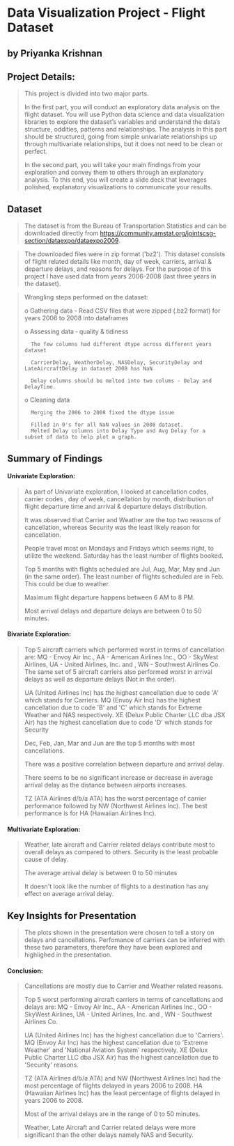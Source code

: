 # Data Visualization Project - Flight Dataset
## by Priyanka Krishnan

## Project Details:
> This project is divided into two major parts. 
>
>In the first part, you will conduct an exploratory data analysis on the flight dataset. You will use Python data science and data visualization libraries to explore the dataset’s variables and understand the data’s structure, oddities, patterns and relationships. The analysis in this part should be structured, going from simple univariate relationships up through multivariate relationships, but it does not need to be clean or perfect. 
>
>In the second part, you will take your main findings from your exploration and convey them to others through an explanatory analysis. To this end, you will create a slide deck that leverages polished, explanatory visualizations to communicate your results. 

## Dataset

>The dataset is from the Bureau of Transportation Statistics and can be downloaded directly from https://community.amstat.org/jointscsg-section/dataexpo/dataexpo2009.

>The downloaded files were in zip format ('bz2'). This dataset consists of flight related details like month, day of week, carriers, arrival & departure delays, and reasons for delays. For the purpose of this project I have used data from years 2006-2008 (last three years in the dataset). 

> Wrangling steps performed on the dataset:
>   
>   o Gathering data - Read CSV files that were zipped (.bz2 format) for years 2006 to 2008 into dataframes 
>   
>   o Assessing data ‐ quality & tidiness 
>
>       The few columns had different dtype across different years dataset
>
>       CarrierDelay, WeatherDelay, NASDelay, SecurityDelay and LateAircraftDelay in dataset 2008 has NaN
>       
>       Delay columns should be melted into two colums - Delay and DelayTime.
>
>   o Cleaning data
>   
>       Merging the 2006 to 2008 fixed the dtype issue
>   
>       Filled in 0's for all NaN values in 2008 dataset.
>       Melted Delay columns into Delay Type and Avg Delay for a subset of data to help plot a graph.


## Summary of Findings

#### Univariate Exploration:
>
> As part of Univariate exploration, I looked at cancellation codes, carrier codes , day of week, cancellation by month, distribution of flight departure time and arrival & departure delays distribution.
>
> It was observed that Carrier and Weather are the top two reasons of cancellation, whereas Security was the least likely reason for cancellation. 
>
>People travel most on Mondays and Fridays which seems right, to utilize the weekend. Saturday has the least number of flights booked.
>
>Top 5 months with flights scheduled are Jul, Aug, Mar, May and Jun (in the same order). The least number of flights scheduled are in Feb. This could be due to weather.
>
>Maximum flight departure happens between 6 AM to 8 PM.
>
>Most arrival delays and departure delays are between 0 to 50 minutes.

#### Bivariate Exploration:
>
>Top 5 aircraft carriers which performed worst in terms of cancellation are: MQ - Envoy Air Inc., AA - American Airlines Inc., OO - SkyWest Airlines, UA - United Airlines, Inc. and , WN - Southwest Airlines Co. The same set of 5 aircraft carriers also performed worst in arrival delays as well as departure delays (Not in the order).
>
>UA (United Airlines Inc) has the highest cancellation due to code 'A' which stands for Carriers. 
>MQ (Envoy Air Inc) has the highest cancellation due to code 'B' and 'C' which stands for Extreme Weather and NAS respectively.
>XE (Delux Public Charter LLC dba JSX Air) has the highest cancellation due to code 'D' which stands for Security
>
>Dec, Feb, Jan, Mar and Jun are the top 5 months with most cancellations.
>
>There was a positive correlation between departure and arrival delay.
>
>There seems to be no significant increase or decrease in average arrival delay as the distance between airports increases.
>
>TZ (ATA Airlines d/b/a ATA) has the worst percentage of carrier performance followed by NW (Northwest Airlines Inc). The best performance is for HA (Hawaiian Airlines Inc).

#### Multivariate Exploration:
>
>Weather, late aircraft and Carrier related delays contribute most to overall delays as compared to others. Security is the least probable cause of delay.
>
>The average arrival delay is between 0 to 50 minutes
>
>It doesn't look like the number of flights to a destination has any effect on average arrival delay.


## Key Insights for Presentation

>The plots shown in the presentation were chosen to tell a story on delays and cancellations. Perfomance of carriers can be inferred with these two parameters, therefore they have been explored and highlighed in the presentation. 

#### Conclusion:
>
>Cancellations are mostly due to Carrier and Weather related reasons.
>
>Top 5 worst performing aircraft carriers in terms of cancellations and delays are: MQ - Envoy Air Inc., AA - American Airlines Inc., OO - SkyWest Airlines, UA - United Airlines, Inc. and , WN - Southwest Airlines Co.
>
>UA (United Airlines Inc) has the highest cancellation due to 'Carriers'. MQ (Envoy Air Inc) has the highest cancellation due to 'Extreme Weather' and 'National Aviation System' respectively. XE (Delux Public Charter LLC dba JSX Air) has the highest cancellation due to 'Security' reasons.
>
>TZ (ATA Airlines d/b/a ATA) and NW (Northwest Airlines Inc) had the most percentage of flights delayed in years 2006 to 2008. HA (Hawaiian Airlines Inc) has the least percentage of flights delayed in years 2006 to 2008.
>
>Most of the arrival delays are in the range of 0 to 50 minutes.
>
>Weather, Late Aircraft and Carrier related delays were more significant than the other delays namely NAS and Security.

